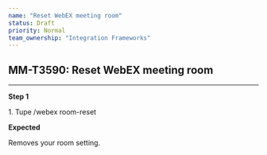```yaml
---
name: "Reset WebEX meeting room"
status: Draft
priority: Normal
team_ownership: "Integration Frameworks"
---
```


## MM-T3590: Reset WebEX meeting room

---

**Step 1**

1\. Tupe /webex room-reset

**Expected**

Removes your room setting.
